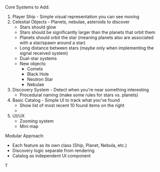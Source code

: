 Core Systems to Add:
1. Player Ship - Simple visual representation you can see moving
2. Celestial Objects - Planets, nebulae, asteroids to discover
   - Stars should glow 
   - Stars should be significantly larger than the planets that orbit them
   - Planets should orbit the star (meaning planets also are associated with a star/spawn around a star)
   - Long distance between stars (maybe only when implementing the signal received system)
   - Dual-star systems
   - New objects:
     - Comets
     - Black Hole
     - Neutron Star
     - Nebulae
3. Discovery System - Detect when you're near something interesting
   - Procedural naming (make some rules for stars vs. planets)
4. Basic Catalog - Simple UI to track what you've found
   - Show list of most recent 10 found items on the right
   - 
5. UI/UX
   - Zooming system
   - Mini map

Modular Approach:
- Each feature as its own class (Ship, Planet, Nebula, etc.)
- Discovery logic separate from rendering
- Catalog as independent UI component

1`
